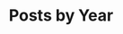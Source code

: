 ---
title: "Posts by Year"
permalink: /year-archive/
layout: posts
author_profile: false
classes: wide
---